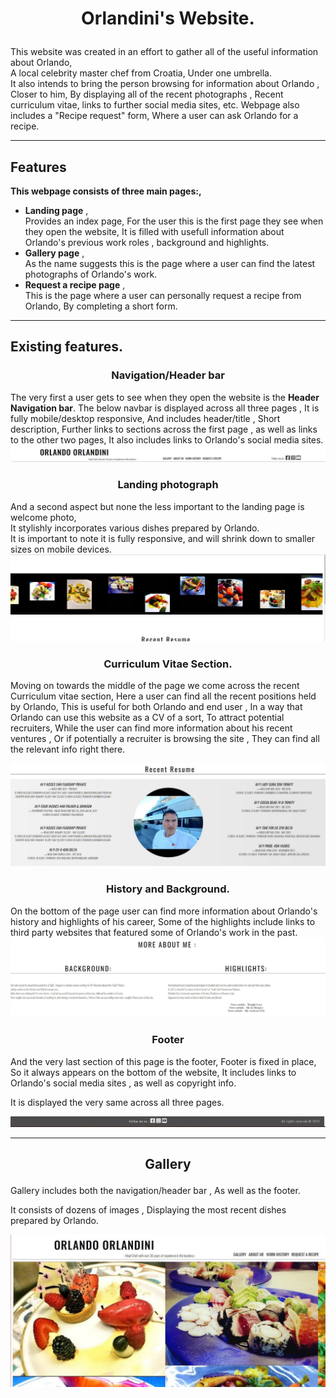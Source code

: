 # <p style="text-align: center;">Orlandini's Website.</p>

This website was created in an effort to gather all of the useful information about Orlando,  
A local celebrity master chef from Croatia, Under one umbrella.  
It also intends to bring the person browsing for information about Orlando , Closer to him, By displaying all of the recent photographs , Recent curriculum vitae, links to further social media sites, etc.
Webpage also includes a "Recipe request" form, Where a user can ask Orlando for a recipe.

***
## Features

__This webpage consists of three main pages:,__
*  __Landing page__ ,  
 Provides an index page, For the user this is the first page they see when they open the website, It is filled with usefull information about Orlando's previous work roles , background and highlights.
* __Gallery page__ ,  
 As the name suggests this is the page where a user can find the latest photographs of Orlando's work.
* __Request a recipe page__ ,   
 This is the page where a user can personally request a recipe from Orlando, By completing a short form.

 *** 

 ## Existing features.

### <p style="text-align: center;">Navigation/Header bar</p>
The very first a user gets to see when they open the website is the __Header Navigation bar__.
The below navbar is displayed across all three pages , It is fully mobile/desktop responsive, And includes header/title , Short description, Further links to sections across the first page , as well as links to the other two pages, It also includes links to Orlando's social media sites.
![Nav bar](/images/Orlando_navbar.JPG)

 ### <p style="text-align: center;">Landing photograph</p>
And a second aspect but none the less important to the landing page is welcome photo,  
It stylishly incorporates various dishes prepared by Orlando.  
It is important to note it is fully responsive, and will shrink down to smaller sizes on mobile devices.
![Welcome photo](/images/photo_orlando.JPG)

### <p style="text-align: center;"> Curriculum Vitae Section.</p>

Moving on towards the middle of the page we come across the recent Curriculum vitae section, Here a user can find all the recent positions held by Orlando, This is useful for both Orlando and end user , In a way that Orlando can use this website as a CV of a sort, To attract potential recruiters, While the user can find more information about his recent ventures , Or if potentially a recruiter is browsing the site , They can find all the relevant info right there.

![Curriculum vitae](/images/orlando_recent_positions.JPG)

### <p style="text-align: center;">History and Background.</p>

On the bottom of the page user can find more information about Orlando's history and highlights of his career, Some of the highlights include links to third party websites that featured some of Orlando's work in the past.
![History](/images/more_about_me.JPG)


 ### <p style="text-align: center;">Footer</p>

And the very last section of this page is the footer, Footer is fixed in place, So it always appears on the bottom of the website, It includes links to Orlando's social media sites , as well as copyright info. 

It is displayed the very same across all three pages.

![footer](/images/footer.JPG)

***

## <p style="text-align: center;">Gallery</p>

Gallery includes both the navigation/header bar , As well as the footer.

It consists of dozens of images , Displaying the most recent dishes prepared by Orlando.

![Gallery](/images/orlando_gallery.JPG)





